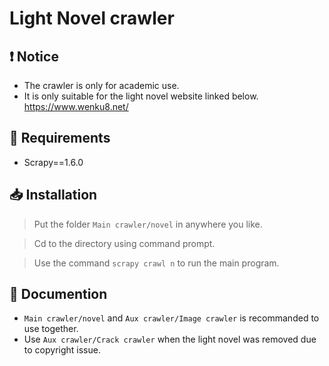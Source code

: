 # Light Novel crawler

## ❗ Notice
- The crawler is only for academic use.
- It is only suitable for the light novel website linked below.
https://www.wenku8.net/

## 🔧 Requirements
- Scrapy==1.6.0

## 📥 Installation
> Put the folder `Main crawler/novel` in anywhere you like.

> Cd to the directory using command prompt.

> Use the command `scrapy crawl n` to run the main program.

## 📜 Documention
- `Main crawler/novel` and `Aux crawler/Image crawler` is recommanded to use together.
- Use `Aux crawler/Crack crawler` when the light novel was removed due to copyright issue.

